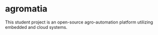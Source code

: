 # agromatia
This student project is an open-source agro-automation platform utilizing embedded and cloud systems.
